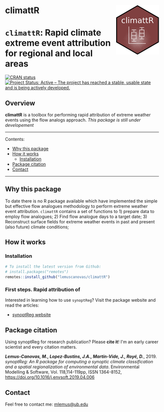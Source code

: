 climattR <img src="img/logo.png" align="right" alt="" width="140" />
=========================================================
# `climattR`: Rapid climate extreme event attribution for regional and local areas


[![CRAN status](https://www.r-pkg.org/badges/version/climattR)](https://cran.r-project.org/package=climattR)
[![Project Status: Active – The project has reached a stable, usable
state and is being actively
developed.](http://www.repostatus.org/badges/latest/wip.svg)](http://www.repostatus.org/#wip)

## Overview

**climattR** is a toolbox for performing rapid attribution of extreme weather events using the flow analogs approach. *This package is still under developement*

----

Contents:

* [Why this package](#why-this-package)
* [How it works](#how-it-works)
  * [Installation](#installation)
* [Package citation](#package-citation)
* [Contact](#contact)

----

## Why this package
To date there is no R package available which have implemented the simple but effective flow analogues methodology to perform extreme weather event attribution. `climattR` contains a set of functions to 1) prepare data to employ flow analogues; 2) Find flow analogue days to a target date; 3) Reconstruct surface fields for extreme weather events in past and present (also future) climate conditions;

## How it works

### Installation

``` r
# To install the latest version from Github:
# install.packages("remotes")
remotes::install_github("lemuscanovas/climattR")
```

### First steps. Rapid attribution of 

Interested in learning how to use `synoptReg`? Visit the package website and read the articles:

* [synoptReg website](https://lemuscanovas.github.io/synoptreg/)


## Package citation

Using synoptReg for research publication?  Please **cite it**! I'm an early career scientist and every citation matters.

***Lemus-Canovas, M., Lopez-Bustins, J.A., Martin-Vide, J., Royé, D.***, 2019. *synoptReg: An R package for computing a synoptic climate classification and a spatial regionalization of environmental data*. Environmental Modelling & Software, Vol. 118,114-119pp, ISSN 1364-8152, https://doi.org/10.1016/j.envsoft.2019.04.006

## Contact

Feel free to contact me: mlemus@ub.edu

